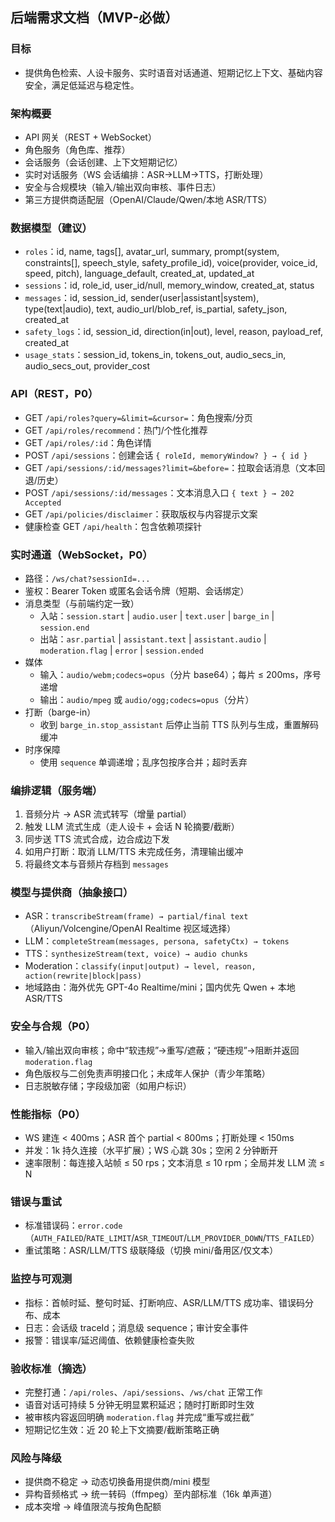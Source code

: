 ## 后端需求文档（MVP-必做）

### 目标
- 提供角色检索、人设卡服务、实时语音对话通道、短期记忆上下文、基础内容安全，满足低延迟与稳定性。

### 架构概要
- API 网关（REST + WebSocket）
- 角色服务（角色库、推荐）
- 会话服务（会话创建、上下文短期记忆）
- 实时对话服务（WS 会话编排：ASR→LLM→TTS，打断处理）
- 安全与合规模块（输入/输出双向审核、事件日志）
- 第三方提供商适配层（OpenAI/Claude/Qwen/本地 ASR/TTS）

### 数据模型（建议）
- `roles`：id, name, tags[], avatar_url, summary, prompt(system, constraints[], speech_style, safety_profile_id), voice(provider, voice_id, speed, pitch), language_default, created_at, updated_at
- `sessions`：id, role_id, user_id/null, memory_window, created_at, status
- `messages`：id, session_id, sender(user|assistant|system), type(text|audio), text, audio_url/blob_ref, is_partial, safety_json, created_at
- `safety_logs`：id, session_id, direction(in|out), level, reason, payload_ref, created_at
- `usage_stats`：session_id, tokens_in, tokens_out, audio_secs_in, audio_secs_out, provider_cost

### API（REST，P0）
- GET `/api/roles?query=&limit=&cursor=`：角色搜索/分页
- GET `/api/roles/recommend`：热门/个性化推荐
- GET `/api/roles/:id`：角色详情
- POST `/api/sessions`：创建会话 `{ roleId, memoryWindow? } → { id }`
- GET `/api/sessions/:id/messages?limit=&before=`：拉取会话消息（文本回退/历史）
- POST `/api/sessions/:id/messages`：文本消息入口 `{ text } → 202 Accepted`
- GET `/api/policies/disclaimer`：获取版权与内容提示文案
- 健康检查 GET `/api/health`：包含依赖项探针

### 实时通道（WebSocket，P0）
- 路径：`/ws/chat?sessionId=...`
- 鉴权：Bearer Token 或匿名会话令牌（短期、会话绑定）
- 消息类型（与前端约定一致）
  - 入站：`session.start` | `audio.user` | `text.user` | `barge_in` | `session.end`
  - 出站：`asr.partial` | `assistant.text` | `assistant.audio` | `moderation.flag` | `error` | `session.ended`
- 媒体
  - 输入：`audio/webm;codecs=opus`（分片 base64）；每片 ≤ 200ms，序号递增
  - 输出：`audio/mpeg` 或 `audio/ogg;codecs=opus`（分片）
- 打断（barge-in）
  - 收到 `barge_in.stop_assistant` 后停止当前 TTS 队列与生成，重置解码缓冲
- 时序保障
  - 使用 `sequence` 单调递增；乱序包按序合并；超时丢弃

### 编排逻辑（服务端）
1. 音频分片 → ASR 流式转写（增量 partial）  
2. 触发 LLM 流式生成（走人设卡 + 会话 N 轮摘要/截断）  
3. 同步送 TTS 流式合成，边合成边下发  
4. 如用户打断：取消 LLM/TTS 未完成任务，清理输出缓冲  
5. 将最终文本与音频片存档到 `messages`

### 模型与提供商（抽象接口）
- ASR：`transcribeStream(frame) → partial/final text`（Aliyun/Volcengine/OpenAI Realtime 视区域选择）
- LLM：`completeStream(messages, persona, safetyCtx) → tokens`
- TTS：`synthesizeStream(text, voice) → audio chunks`
- Moderation：`classify(input|output) → level, reason, action(rewrite|block|pass)`
- 地域路由：海外优先 GPT-4o Realtime/mini；国内优先 Qwen + 本地 ASR/TTS

### 安全与合规（P0）
- 输入/输出双向审核；命中“软违规”→重写/遮蔽；“硬违规”→阻断并返回 `moderation.flag`
- 角色版权与二创免责声明接口化；未成年人保护（青少年策略）
- 日志脱敏存储；字段级加密（如用户标识）

### 性能指标（P0）
- WS 建连 < 400ms；ASR 首个 partial < 800ms；打断处理 < 150ms
- 并发：1k 持久连接（水平扩展）；WS 心跳 30s；空闲 2 分钟断开
- 速率限制：每连接入站帧 ≤ 50 rps；文本消息 ≤ 10 rpm；全局并发 LLM 流 ≤ N

### 错误与重试
- 标准错误码：`error.code`（`AUTH_FAILED`/`RATE_LIMIT`/`ASR_TIMEOUT`/`LLM_PROVIDER_DOWN`/`TTS_FAILED`）
- 重试策略：ASR/LLM/TTS 级联降级（切换 mini/备用区/仅文本）

### 监控与可观测
- 指标：首帧时延、整句时延、打断响应、ASR/LLM/TTS 成功率、错误码分布、成本
- 日志：会话级 traceId；消息级 sequence；审计安全事件
- 报警：错误率/延迟阈值、依赖健康检查失败

### 验收标准（摘选）
- 完整打通：`/api/roles`、`/api/sessions`、`/ws/chat` 正常工作
- 语音对话可持续 5 分钟无明显累积延迟；随时打断即时生效
- 被审核内容返回明确 `moderation.flag` 并完成“重写或拦截”
- 短期记忆生效：近 20 轮上下文摘要/截断策略正确

### 风险与降级
- 提供商不稳定 → 动态切换备用提供商/mini 模型
- 异构音频格式 → 统一转码（ffmpeg）至内部标准（16k 单声道）
- 成本突增 → 峰值限流与按角色配额


